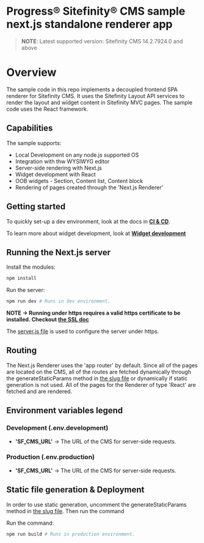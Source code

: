 Progress® Sitefinity® CMS sample next.js standalone renderer app
======================================================

> **NOTE**: Latest supported version: Sitefinity CMS 14.2.7924.0 and above

# Overview

The sample code in this repo implements a decoupled frontend SPA renderer for Sitefinity CMS. It uses the Sitefinity Layout API services to render the layout and widget content in Sitefinity MVC pages. The sample code uses the React framework.

## Capabilities

The sample supports:

* Local Development on any node.js supported OS
* Integration with thw WYSIWYG editor
* Server-side rendering with Next.js
* Widget development with React
* OOB widgets - Section, Content list, Content block
* Rendering of pages created through the 'Next.js Renderer'


## Getting started

To quickly set-up a dev environment, look at the docs in [**CI & CD**](./docs/CI-CD.md).

To learn more about widget development, look at [**Widget development**](./docs/Widget-development.md)


## Running the Next.js server
Install the modules:
``` bash
npm install
```

Run the server:
``` bash
npm run dev # Runs in dev environment.
```
**NOTE -> Running under https requires a valid https certificate to be installed. Checkout [the SSL doc](./SSL.md)**

The [server.js file](../server.js) is used to configure the server under https.

## Routing
The Next.js Renderer uses the 'app router' by default. Since all of the pages are located on the CMS, all of the routes are fetched dynamically through the generateStaticParams method in [the slug file](/src/app/[...slug]/page.tsx) or dynamically if static generation is not used. All of the pages for the Renderer of type 'React' are fetched and are rendered.

## Environment variables legend

### Development (.env.development)
* **'SF_CMS_URL'** -> The URL of the CMS for server-side requests.

### Production (.env.production)
* **'SF_CMS_URL'** -> The URL of the CMS for server-side requests.

## Static file generation & Deployment
In order to use static generation, uncomment the generateStaticParams method in [the slug file](/src/app/[...slug]/page.tsx). Then run the command

Run the command:
``` bash
npm run build # Runs in production environment.
```
